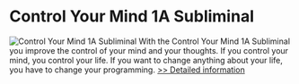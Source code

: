 # Control Your Mind 1A Subliminal
![Control Your Mind 1A Subliminal](https://mycommerce.akamaized.net/api/pimages/P300739231/BIG/300739231.JPG)
With the Control Your Mind 1A Subliminal you improve the control of your mind and your thoughts. If you control your mind, you control your life. If you want to change anything about your life, you have to change your programming.
[>> Detailed information](https://secure.shareit.com/shareit/product.html?productid=300739231&affiliateid=200057808)